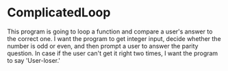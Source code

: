 # ComplicatedLoop

This program is going to loop a function and compare a user's answer to the correct one. I want the program to get integer input, decide whether the number is odd or even, and then prompt a user to answer the parity question. In case if the user can't get it right two times, I want the program to say 'User-loser.' 
